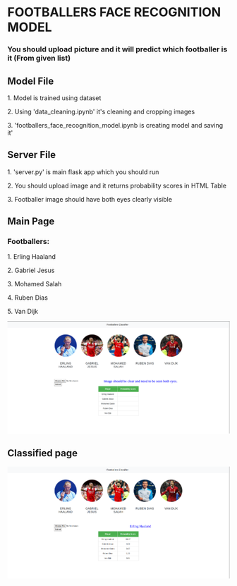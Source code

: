 # FOOTBALLERS FACE RECOGNITION MODEL

### You should upload picture and it will predict which footballer is it (From given list)
### 

## Model File
<p> 1. Model is trained using dataset </p>
<p> 2. Using 'data_cleaning.ipynb' it's cleaning and cropping images </p>
<p> 3. 'footballers_face_recognition_model.ipynb is creating model and saving it' </p>

## Server File
<p> 1. 'server.py' is main flask app which you should run </p>
<p> 2. You should upload image and it returns probability scores in HTML Table </p>
<p> 3. Footballer image should have both eyes clearly visible </p>


## Main Page
### Footballers:
<p> 1. Erling Haaland </p>
<p> 2. Gabriel Jesus </p>
<p> 3. Mohamed Salah </p>
<p> 4. Ruben Dias </p>
<p> 5. Van Dijk </p>
<img src="main.png"></img>


## Classified page
<img src="classify.png"></img>